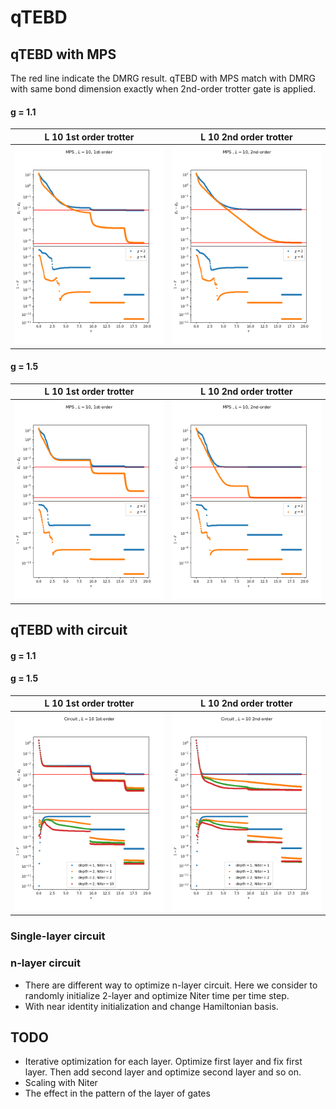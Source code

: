 # qTEBD

## qTEBD with MPS

The red line indicate the DMRG result. qTEBD with MPS match with DMRG with same bond dimension exactly when 2nd-order trotter gate is applied.
 
#### g = 1.1
L 10 1st order trotter       |  L 10 2nd order trotter
:---------------------------:|:-------------------------:
![](figure/finite_L10_g1.1_1st.png)   |  ![](figure/finite_L10_g1.1_2nd.png)

#### g = 1.5
L 10 1st order trotter       |  L 10 2nd order trotter
:---------------------------:|:-------------------------:
![](figure/finite_L10_g1.5_1st.png)   |  ![](figure/finite_L10_g1.5_2nd.png)


## qTEBD with circuit

#### g = 1.1
#### g = 1.5
L 10 1st order trotter       |  L 10 2nd order trotter
:---------------------------:|:-------------------------:
![](figure/circuit_L10_g1.5_1st.png)   |  ![](figure/circuit_L10_g1.5_2nd.png)



### Single-layer circuit
### n-layer circuit


* There are different way to optimize n-layer circuit. Here we consider to randomly initialize 2-layer and optimize Niter time per time step.
* With near identity initialization and change Hamiltonian basis.


## TODO
* Iterative optimization for each layer. Optimize first layer and fix first layer. Then add second layer and optimize second layer and so on.
* Scaling with Niter
* The effect in the pattern of the layer of gates


